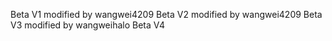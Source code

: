 Beta V1
modified by wangwei4209 Beta V2
modified by wangwei4209 Beta V3
modified by wangweihalo Beta V4

